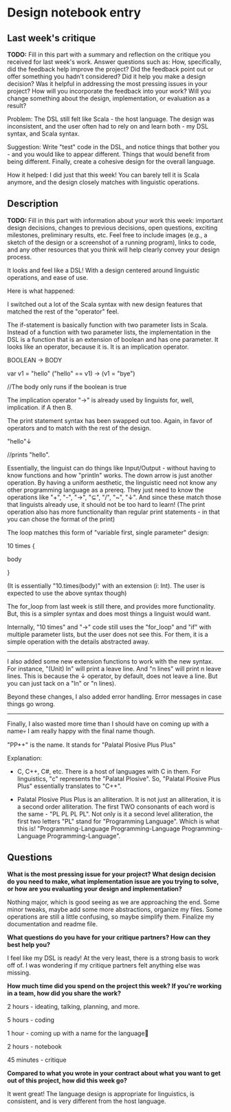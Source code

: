 # Design notebook entry

## Last week's critique

**TODO:** Fill in this part with a summary and reflection on the critique you received for
last week's work. Answer questions such as:  How, specifically, did the feedback help
improve the project? Did the feedback point out or offer something you hadn't considered?
Did it help you make a design decision? Was it helpful in addressing the most pressing
issues in your project? How will you incorporate the feedback into your work? Will you
change something about the design, implementation, or evaluation as a result?

Problem: The DSL still felt like Scala - the host language. The design was inconsistent, and the user often had to rely on and learn both - my DSL syntax, and Scala syntax. 

Suggestion: Write "test" code in the DSL, and notice things that bother you - and you would like to appear different. Things that would benefit from being different. Finally, create a cohesive design for the overall language. 

How it helped: I did just that this week! You can barely tell it is Scala anymore, and the design closely matches with linguistic operations. 

## Description

**TODO:** Fill in this part with information about your work this week:
important design decisions, changes to previous decisions, open questions,
exciting milestones, preliminary results, etc. Feel free to include images
(e.g., a sketch of the design or a screenshot of a running program), links to
code, and any other resources that you think will help clearly convey your
design process.

It looks and feel like a DSL! With a design centered around linguistic operations, and ease of use. 

Here is what happened:

I switched out a lot of the Scala syntax with new design features that matched the rest of the "operator" feel. 

The if-statement is basically function with two parameter lists in Scala. Instead of a function with two parameter lists, the implementation in the DSL is a function that is an extension of boolean and has one parameter. It looks like an operator, because it is. It is an implication operator.

BOOLEAN -> BODY

var v1 = "hello"
("hello" == v1) -> (v1 = "bye")

//The body only runs if the boolean is true

The implication operator "->" is already used by linguists for, well, implication. if A then B.


The print statement syntax has been swapped out too. Again, in favor of operators and to match with the rest of the design.

"hello"↓

//prints "hello". 

Essentially, the linguist can do things like Input/Output - without having to know functions and how "println" works. The down arrow is just another operation. By having a uniform aesthetic, the linguistic need not know any other programming language as a prereq. They just need to know the operations like "+", "-", "->", "⊆", "/", "~", "↓". And since these match those that linguists already use, it should not be too hard to learn! (The print operation also has more functionality than regular print statements - in that you can chose the format of the print)

The loop matches this form of "variable first, single parameter" design:

10 times {

  body
  
}

(It is essentially "10.times(body)" with an extension (i: Int). The user is expected to use the above syntax though)

The for_loop from last week is still there, and provides more functionality. But, this is a simpler syntax and does most things a linguist would want. 

Internally, "10 times" and "->" code still uses the "for_loop" and "if" with multiple parameter lists, but the user does not see this. For them, it is a simple operation with the details abstracted away.

----

I also added some new extension functions to work with the new syntax. For instance, "(Unit) ln" will print a leave line. And "n lines" will print n leave lines. This is because the ↓ operator, by default, does not leave a line. But you can just tack on a "ln" or "n lines).

Beyond these changes, I also added error handling. Error messages in case things go wrong.

---

Finally, I also wasted more time than I should have on coming up with a name💀 I am really happy with the final name though. 

"PP++" is the name. It stands for "Palatal Plosive Plus Plus" 

Explanation:

- C, C++, C#, etc. There is a host of languages with C in them. For linguistics, "c" represents the "Palatal Plosive". 
So, "Palatal Plosive Plus Plus" essentially translates to "C++".

- Palatal Plosive Plus Plus is an alliteration. It is not just an alliteration, it is a second order alliteration. The first TWO consonants of each word is the same - "PL PL PL PL". Not only is it a second level alliteration, the first two letters "PL" stand for "Programming Language". Which is what this is! "Programming-Language Programming-Language Programming-Language Programming-Language". 

 
## Questions

**What is the most pressing issue for your project? What design decision do
you need to make, what implementation issue are you trying to solve, or how
are you evaluating your design and implementation?**

Nothing major, which is good seeing as we are approaching the end. Some minor tweaks, maybe add some more abstractions, organize my files. Some operations are still a little confusing, so maybe simplify them. Finalize my documentation and readme file.  

**What questions do you have for your critique partners? How can they best help
you?**

I feel like my DSL is ready! At the very least, there is a strong basis to work off of. I was wondering if my critique partners felt anything else was missing.

**How much time did you spend on the project this week? If you're working in a
team, how did you share the work?**

2 hours - ideating, talking, planning, and more.

5 hours - coding

1 hour - coming up with a name for the language👀

2 hours - notebook

45 minutes - critique

**Compared to what you wrote in your contract about what you want to get out of this
project, how did this week go?**

It went great! The language design is appropriate for linguistics, is consistent, and is very different from the host language.
